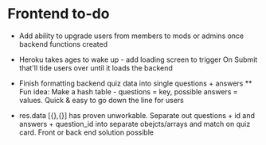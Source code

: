 # Frontend to-do
* Add ability to upgrade users from members to mods or admins once backend functions created
* Heroku takes ages to wake up - add loading screen to trigger On Submit that'll tide users over until it loads the backend
* Finish formatting backend quiz data into single questions + answers
** Fun idea: Make a hash table - questions = key, possible answers = values.  Quick & easy to go down the line for users

* res.data [{},{}] has proven unworkable.  Separate out questions + id and answers + question_id into separate obejcts/arrays and match on quiz card.  Front or back end solution possible

